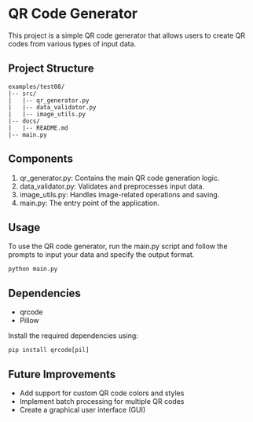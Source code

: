 # QR Code Generator

This project is a simple QR code generator that allows users to create QR codes from various types of input data.

## Project Structure

```
examples/test08/
|-- src/
|   |-- qr_generator.py
|   |-- data_validator.py
|   |-- image_utils.py
|-- docs/
|   |-- README.md
|-- main.py
```

## Components

1. qr_generator.py: Contains the main QR code generation logic.
2. data_validator.py: Validates and preprocesses input data.
3. image_utils.py: Handles image-related operations and saving.
4. main.py: The entry point of the application.

## Usage

To use the QR code generator, run the main.py script and follow the prompts to input your data and specify the output format.

```
python main.py
```

## Dependencies

- qrcode
- Pillow

Install the required dependencies using:

```
pip install qrcode[pil]
```

## Future Improvements

- Add support for custom QR code colors and styles
- Implement batch processing for multiple QR codes
- Create a graphical user interface (GUI)